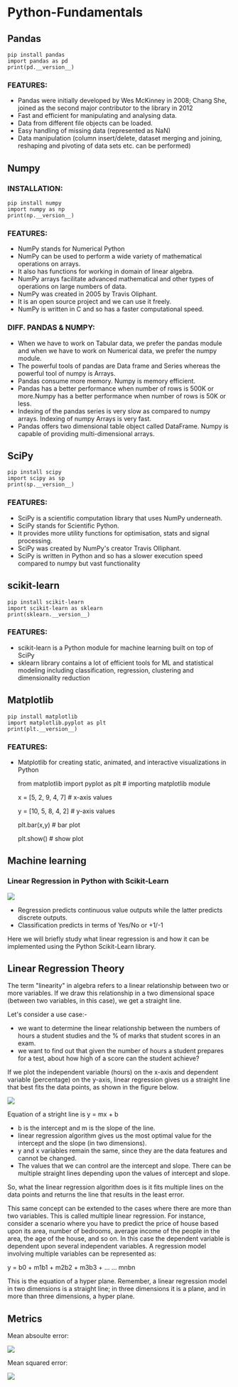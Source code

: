 # Python-Fundamentals
## Pandas
    pip install pandas 
    import pandas as pd
    print(pd.__version__)
### FEATURES:
- Pandas were initially developed by Wes McKinney in 2008; Chang She, joined as the second major contributor to the library in 2012
- Fast and efficient for manipulating and analysing data.
- Data from different file objects can be loaded.
- Easy handling of missing data (represented as NaN) 
- Data manipulation (column insert/delete, dataset merging and joining, reshaping and pivoting of data sets etc. can be performed)
## Numpy
### INSTALLATION:    
    pip install numpy
    import numpy as np
    print(np.__version__)
 
### FEATURES:
- NumPy stands for Numerical Python 
- NumPy can be used to perform a wide variety of mathematical operations on arrays. 
- It also has functions for working in domain of linear algebra.
- NumPy arrays facilitate advanced mathematical and other types of operations on large numbers of data. 
- NumPy was created in 2005 by Travis Oliphant. 
- It is an open source project and we can use it freely. 
- NumPy is written in C and so has a faster computational speed. 

### DIFF. PANDAS & NUMPY:
- When we have to work on Tabular data, we prefer the pandas module and when we have to work on Numerical data, we prefer the numpy module. 
- The powerful tools of pandas are Data frame and Series whereas the powerful tool of numpy is Arrays. 
- Pandas consume more memory. Numpy is memory efficient. 
- Pandas has a better performance when number of rows is 500K or more.Numpy has a better performance when number of rows is 50K or less. 
- Indexing of the pandas series is very slow as compared to numpy arrays. Indexing of numpy Arrays is very fast. 
- Pandas offers two dimensional table object called DataFrame. Numpy is capable of providing multi-dimensional arrays.
## SciPy
    pip install scipy
    import scipy as sp
    print(sp.__version__)
### FEATURES:    
- SciPy is a scientific computation library that uses NumPy underneath.
- SciPy stands for Scientific Python.
- It provides more utility functions for optimisation, stats and signal processing.
- SciPy was created by NumPy's creator Travis Olliphant.
- SciPy is written in Python and so has a slower execution speed compared to numpy but vast functionality

## scikit-learn
    pip install scikit-learn
    import scikit-learn as sklearn
    print(sklearn.__version__)
    
 ### FEATURES:
 - scikit-learn is a Python module for machine learning built on top of SciPy
 - sklearn library contains a lot of efficient tools for ML and statistical modeling including classification, regression, clustering and dimensionality reduction
## Matplotlib
    pip install matplotlib
    import matplotlib.pyplot as plt
    print(plt.__version__)
### FEATURES:
- Matplotlib for creating static, animated, and interactive visualizations in Python
    
    from matplotlib import pyplot as plt # importing matplotlib module 
  
    x = [5, 2, 9, 4, 7] # x-axis values
    
    y = [10, 5, 8, 4, 2] # y-axis values
  
    plt.bar(x,y) # bar plot
    
    plt.show() # show plot
    
    
## Machine learning
### Linear Regression in Python with Scikit-Learn

![](images/ML_types.PNG)

- Regression predicts continuous value outputs while the latter predicts discrete outputs. 
- Classification predicts in terms of Yes/No or +1/-1

Here we will briefly study what linear regression is and how it can be implemented using the Python Scikit-Learn library.

## Linear Regression Theory
The term "linearity" in algebra refers to a linear relationship between two or more variables. If we draw this relationship in a two dimensional space (between two variables, in this case), we get a straight line.

Let's consider a use case:- 
- we want to determine the linear relationship between the numbers of hours a student studies and the % of marks that student scores in an exam. 
- we want to find out that given the number of hours a student prepares for a test, about how high of a score can the student achieve? 

If we plot the independent variable (hours) on the x-axis and dependent variable (percentage) on the y-axis, linear regression gives us a straight line that best fits the data points, as shown in the figure below.

![](images/LinReg_example.PNG)

Equation of a stright line is y = mx + b
- b is the intercept and m is the slope of the line. 
- linear regression algorithm gives us the most optimal value for the intercept and the slope (in two dimensions). 
- y and x variables remain the same, since they are the data features and cannot be changed. 
- The values that we can control are the intercept and slope. There can be multiple straight lines depending upon the values of intercept and slope. 

So, what the linear regression algorithm does is it fits multiple lines on the data points and returns the line that results in the least error.

This same concept can be extended to the cases where there are more than two variables. This is called multiple linear regression. For instance, consider a scenario where you have to predict the price of house based upon its area, number of bedrooms, average income of the people in the area, the age of the house, and so on. In this case the dependent variable is dependent upon several independent variables. A regression model involving multiple variables can be represented as:

y = b0 + m1b1 + m2b2 + m3b3 + ... ... mnbn

This is the equation of a hyper plane. Remember, a linear regression model in two dimensions is a straight line; in three dimensions it is a plane, and in more than three dimensions, a hyper plane.
    
## Metrics

Mean absoulte error: 

![](images/MAE.PNG)

Mean squared error:

![](images/MSE.PNG)


